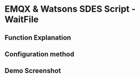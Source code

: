 # EMQX & Watsons SDES Script - WaitFile

## Function Explanation
## Configuration method
## Demo Screenshot